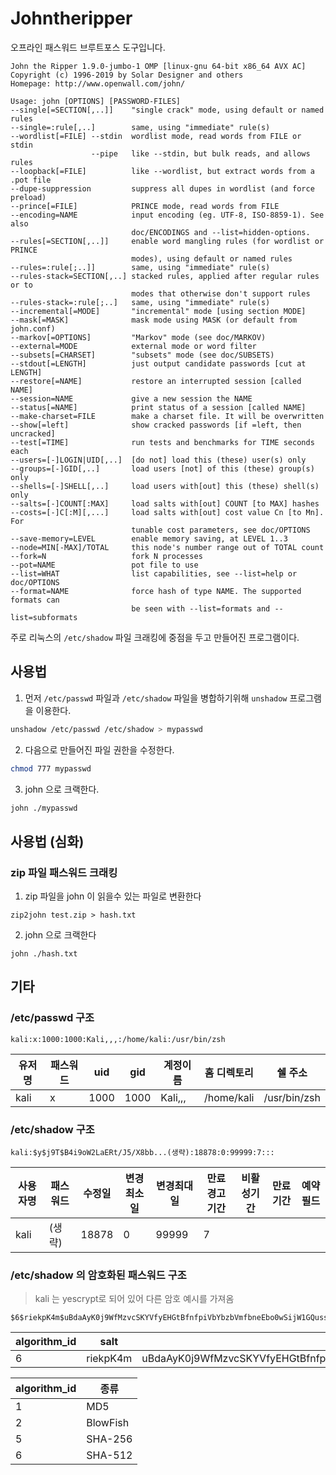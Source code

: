 # Johntheripper

오프라인 패스워드 브루트포스 도구입니다.

```
John the Ripper 1.9.0-jumbo-1 OMP [linux-gnu 64-bit x86_64 AVX AC]
Copyright (c) 1996-2019 by Solar Designer and others
Homepage: http://www.openwall.com/john/

Usage: john [OPTIONS] [PASSWORD-FILES]
--single[=SECTION[,..]]    "single crack" mode, using default or named rules
--single=:rule[,..]        same, using "immediate" rule(s)
--wordlist[=FILE] --stdin  wordlist mode, read words from FILE or stdin
                  --pipe   like --stdin, but bulk reads, and allows rules
--loopback[=FILE]          like --wordlist, but extract words from a .pot file
--dupe-suppression         suppress all dupes in wordlist (and force preload)
--prince[=FILE]            PRINCE mode, read words from FILE
--encoding=NAME            input encoding (eg. UTF-8, ISO-8859-1). See also
                           doc/ENCODINGS and --list=hidden-options.
--rules[=SECTION[,..]]     enable word mangling rules (for wordlist or PRINCE
                           modes), using default or named rules
--rules=:rule[;..]]        same, using "immediate" rule(s)
--rules-stack=SECTION[,..] stacked rules, applied after regular rules or to
                           modes that otherwise don't support rules
--rules-stack=:rule[;..]   same, using "immediate" rule(s)
--incremental[=MODE]       "incremental" mode [using section MODE]
--mask[=MASK]              mask mode using MASK (or default from john.conf)
--markov[=OPTIONS]         "Markov" mode (see doc/MARKOV)
--external=MODE            external mode or word filter
--subsets[=CHARSET]        "subsets" mode (see doc/SUBSETS)
--stdout[=LENGTH]          just output candidate passwords [cut at LENGTH]
--restore[=NAME]           restore an interrupted session [called NAME]
--session=NAME             give a new session the NAME
--status[=NAME]            print status of a session [called NAME]
--make-charset=FILE        make a charset file. It will be overwritten
--show[=left]              show cracked passwords [if =left, then uncracked]
--test[=TIME]              run tests and benchmarks for TIME seconds each
--users=[-]LOGIN|UID[,..]  [do not] load this (these) user(s) only
--groups=[-]GID[,..]       load users [not] of this (these) group(s) only
--shells=[-]SHELL[,..]     load users with[out] this (these) shell(s) only
--salts=[-]COUNT[:MAX]     load salts with[out] COUNT [to MAX] hashes
--costs=[-]C[:M][,...]     load salts with[out] cost value Cn [to Mn]. For
                           tunable cost parameters, see doc/OPTIONS
--save-memory=LEVEL        enable memory saving, at LEVEL 1..3
--node=MIN[-MAX]/TOTAL     this node's number range out of TOTAL count
--fork=N                   fork N processes
--pot=NAME                 pot file to use
--list=WHAT                list capabilities, see --list=help or doc/OPTIONS
--format=NAME              force hash of type NAME. The supported formats can
                           be seen with --list=formats and --list=subformats
```

주로 리눅스의 `/etc/shadow` 파일 크래킹에 중점을 두고 만들어진 프로그램이다.

## 사용법

1. 먼저 `/etc/passwd` 파일과 `/etc/shadow` 파일을 병합하기위해 `unshadow` 프로그램을 이용한다.
```bash
unshadow /etc/passwd /etc/shadow > mypasswd
```
2. 다음으로 만들어진 파일 권한을 수정한다.
```bash
chmod 777 mypasswd
```
3. john 으로 크랙한다.
```bash
john ./mypasswd
```

## 사용법 (심화)

### zip 파일 패스워드 크래킹

1. zip 파일을 john 이 읽을수 있는 파일로 변환한다
```
zip2john test.zip > hash.txt
```

2. john 으로 크랙한다
```
john ./hash.txt
```

## 기타

### /etc/passwd 구조

```
kali:x:1000:1000:Kali,,,:/home/kali:/usr/bin/zsh
```
|유저명|패스워드|uid|gid|계정이름|홈 디렉토리|쉘 주소|
|---|-|----|----|-------|----------|------------|
|kali|x|1000|1000|Kali,,,|/home/kali|/usr/bin/zsh|

### /etc/shadow 구조

```
kali:$y$j9T$B4i9oW2LaERt/J5/X8bb...(생략):18878:0:99999:7:::
```

|사용자명|패스워드|수정일|변경최소일|변경최대일|만료경고기간|비활성기간|만료기간|예약필드|
|----|--------------------------------------------------|-----|-|-----|-|-|-|-|
|kali|(생략)|18878|0|99999|7||||

### /etc/shadow 의 암호화된 패스워드 구조

> kali 는 yescrypt로 되어 있어 다른 암호 예시를 가져옴
```
$6$riekpK4m$uBdaAyK0j9WfMzvcSKYVfyEHGtBfnfpiVbYbzbVmfbneEbo0wSijW1GQussvJSk8X1M56kzgGj8f7DFN1h4dy1
```

|algorithm_id|salt|encrypted_passwd|
|-|---|----|
|6|riekpK4m|uBdaAyK0j9WfMzvcSKYVfyEHGtBfnfpiVbYbzbVmfbneEbo0wSijW1GQussvJSk8X1M56kzgGj8f7DFN1h4dy1

|algorithm_id|종류|
|---|---|
|1|MD5|
|2|BlowFish|
|5|SHA-256|
|6|SHA-512|
